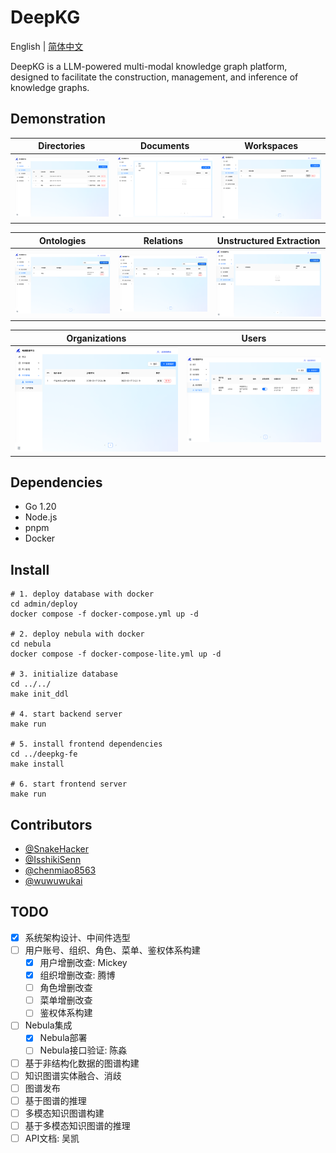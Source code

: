 # DeepKG

English | [简体中文](README_zh.md)

DeepKG is a LLM-powered multi-modal knowledge graph platform, designed to facilitate the construction, management, and inference of knowledge graphs.

## Demonstration

| Directories                                      | Documents                                       | Workspaces                                           |
|--------------------------------------------------|-------------------------------------------------|------------------------------------------------------|
| ![Directories](assets/screenshots/directory.png "Directories") | ![Documents](assets/screenshots/document.png "Documents") | !["Workspaces"](assets/screenshots/workspace.png "Workspaces") |

| Ontologies                                      | Relations                                           | Unstructured Extraction                               |
|-------------------------------------------------|-----------------------------------------------------|-------------------------------------------------------|
| ![Ontologies](assets/screenshots/ontology.png "Ontologies") | ![Relations](assets/screenshots/relationship.png "Relations") | ![Unstructured Extraction](assets/screenshots/extraction.png "Unstructured Extraction") |

| Organizations                                       | Users                                       |
|-----------------------------------------------------|---------------------------------------------|
| ![Organizations](assets/screenshots/organization.png "Organizations") | ![Users](assets/screenshots/user.png "Users") |

## Dependencies

- Go 1.20
- Node.js
- pnpm
- Docker

## Install
```shell
# 1. deploy database with docker
cd admin/deploy
docker compose -f docker-compose.yml up -d

# 2. deploy nebula with docker
cd nebula
docker compose -f docker-compose-lite.yml up -d

# 3. initialize database
cd ../../
make init_ddl

# 4. start backend server
make run

# 5. install frontend dependencies
cd ../deepkg-fe
make install

# 6. start frontend server
make run
```

## Contributors

- [@SnakeHacker](https://github.com/SnakeHacker)
- [@IsshikiSenn](https://github.com/IsshikiSenn)
- [@chenmiao8563](https://github.com/chenmiao8563)
- [@wuwuwukai](https://github.com/wuwuwukai)

## TODO
- [x] 系统架构设计、中间件选型
- [ ] 用户账号、组织、角色、菜单、鉴权体系构建
    - [x] 用户增删改查: Mickey
    - [x] 组织增删改查: 腾博
    - [ ] 角色增删改查
    - [ ] 菜单增删改查
    - [ ] 鉴权体系构建
- [ ] Nebula集成
    - [x] Nebula部署
    - [ ] Nebula接口验证: 陈淼
- [ ] 基于非结构化数据的图谱构建
- [ ] 知识图谱实体融合、消歧
- [ ] 图谱发布
- [ ] 基于图谱的推理
- [ ] 多模态知识图谱构建
- [ ] 基于多模态知识图谱的推理
- [ ] API文档: 吴凯

